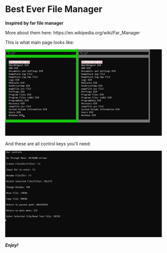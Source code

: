 # Best Ever File Manager


<p><B>Inspired by far file manager</B></p>
More about them here:  https://en.wikipedia.org/wiki/Far_Manager  

</p>

This is what main page looks like: 

![alt text](Images/Main%20page.png "Main page")

And these are all control keys you'll need: 

![alt text](Images/Controls.png "Controls")

<B><I>Enjoy!</B></I>